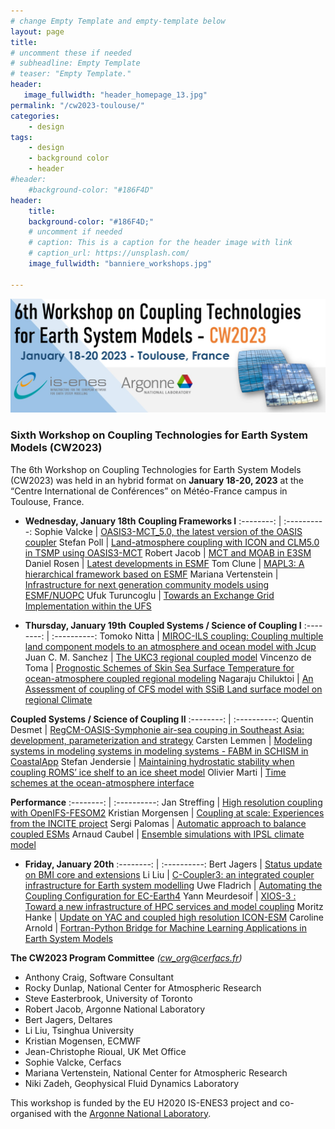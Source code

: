 ```yaml
---
# change Empty Template and empty-template below
layout: page
title: 
# uncomment these if needed
# subheadline: Empty Template
# teaser: "Empty Template."
header:
   image_fullwidth: "header_homepage_13.jpg"
permalink: "/cw2023-toulouse/"
categories:
    - design
tags:
    - design
    - background color
    - header
#header:
    #background-color: "#186F4D"
header:
    title: 
    background-color: "#186F4D;"
    # uncomment if needed
    # caption: This is a caption for the header image with link
    # caption_url: https://unsplash.com/
    image_fullwidth: "banniere_workshops.jpg"

---
```


![CW2023](../images/CW2023_visual_v1.jpg)

### <a name="CW2023"></a>Sixth Workshop on Coupling Technologies for Earth System Models (CW2023)

The 6th Workshop on Coupling Technologies for Earth System Models (CW2023) was held in an hybrid format on **January 18-20, 2023** at the “Centre International de Conférences” on Météo-France campus in Toulouse, France.

- **Wednesday, January 18th**
**Coupling Frameworks I**
:--------: | :----------:
Sophie Valcke | [OASIS3-MCT_5.0, the latest version of the OASIS coupler](https://raw.githubusercontent.com/IS-ENES3/IS-ENES-Portal-Website/master/pdf_documents/CW2023_Valcke.pdf)
Stefan Poll | [Land-atmosphere coupling with ICON and CLM5.0 in TSMP using OASIS3-MCT](https://raw.githubusercontent.com/IS-ENES3/IS-ENES-Portal-Website/master/pdf_documents/CW2023_Poll.pdf)
Robert Jacob | [MCT and MOAB in E3SM](https://raw.githubusercontent.com/IS-ENES3/IS-ENES-Portal-Website/master/pdf_documents/CW2023_Jacob.pdf)
Daniel Rosen | [Latest developments in ESMF](https://raw.githubusercontent.com/IS-ENES3/IS-ENES-Portal-Website/master/pdf_documents/CW2023_Rosen.pdf)
Tom Clune | [MAPL3: A hierarchical framework based on ESMF](https://raw.githubusercontent.com/IS-ENES3/IS-ENES-Portal-Website/master/pdf_documents/CW2023_Clune.pdf)
Mariana Vertenstein | [Infrastructure for next generation community models using ESMF/NUOPC](https://raw.githubusercontent.com/IS-ENES3/IS-ENES-Portal-Website/master/pdf_documents/CW2023_Vertenstein.pdf)
Ufuk Turuncoglu | [Towards an Exchange Grid Implementation within the UFS](https://raw.githubusercontent.com/IS-ENES3/IS-ENES-Portal-Website/master/pdf_documents/CW2023_Turuncoglu.pdf)

- **Thursday, January 19th**
**Coupled Systems / Science of Coupling I**
:--------: | :----------:
Tomoko Nitta | [MIROC-ILS coupling: Coupling multiple land component models to an atmosphere and ocean model with Jcup](https://raw.githubusercontent.com/IS-ENES3/IS-ENES-Portal-Website/master/pdf_documents/CW2023_Nitta.pdf)
Juan C. M. Sanchez | [The UKC3 regional coupled model](https://raw.githubusercontent.com/IS-ENES3/IS-ENES-Portal-Website/master/pdf_documents/CW2023_JuanCastillo.pdf)
Vincenzo de Toma | [Prognostic Schemes of Skin Sea Surface Temperature for ocean-atmosphere coupled regional modeling](https://raw.githubusercontent.com/IS-ENES3/IS-ENES-Portal-Website/master/pdf_documents/CW2023_DeToma.pdf)
Nagaraju Chiluktoi | [An Assessment of coupling of CFS model with SSiB Land surface model on regional Climate](https://raw.githubusercontent.com/IS-ENES3/IS-ENES-Portal-Website/master/pdf_documents/CW2023_Nagaraju.pdf)

**Coupled Systems / Science of Coupling II**
:--------: | :----------:
Quentin Desmet | [RegCM-OASIS-Symphonie air-sea couping in Southeast Asia: development, parameterization and strategy](https://raw.githubusercontent.com/IS-ENES3/IS-ENES-Portal-Website/master/pdf_documents/CW2023_Desmet.pdf)
Carsten Lemmen | [Modeling systems in modeling systems in modeling systems - FABM in SCHISM in CoastalApp](https://raw.githubusercontent.com/IS-ENES3/IS-ENES-Portal-Website/master/pdf_documents/CW2023_Lemmen.pdf)
Stefan Jendersie | [Maintaining hydrostatic stability when coupling ROMS’ ice shelf to an ice sheet model](https://raw.githubusercontent.com/IS-ENES3/IS-ENES-Portal-Website/master/pdf_documents/CW2023_Jendersie.pdf)
Olivier Marti | [Time schemes at the ocean-atmosphere interface](https://raw.githubusercontent.com/IS-ENES3/IS-ENES-Portal-Website/master/pdf_documents/CW2023_Marti.pdf)

**Performance**
:--------: | :----------:
Jan Streffing | [High resolution coupling with OpenIFS-FESOM2](https://raw.githubusercontent.com/IS-ENES3/IS-ENES-Portal-Website/master/pdf_documents/CW2023_Streffing.pdf)
Kristian Morgensen | [Coupling at scale: Experiences from the INCITE project](https://raw.githubusercontent.com/IS-ENES3/IS-ENES-Portal-Website/master/pdf_documents/CW2023_Morgensen.pdf)
Sergi Palomas | [Automatic approach to balance coupled ESMs](https://raw.githubusercontent.com/IS-ENES3/IS-ENES-Portal-Website/master/pdf_documents/CW2023_Palomas.pdf)
Arnaud Caubel | [Ensemble simulations with IPSL climate model](https://raw.githubusercontent.com/IS-ENES3/IS-ENES-Portal-Website/master/pdf_documents/CW2023_Caubel.pdf)

- **Friday, January 20th**
:--------: | :----------:
Bert Jagers | [Status update on BMI core and extensions](https://raw.githubusercontent.com/IS-ENES3/IS-ENES-Portal-Website/master/pdf_documents/)
Li Liu | [C-Coupler3: an integrated coupler infrastructure for Earth system modelling](https://raw.githubusercontent.com/IS-ENES3/IS-ENES-Portal-Website/master/pdf_documents/)
Uwe Fladrich | [Automating the Coupling Configuration for EC-Earth4](https://raw.githubusercontent.com/IS-ENES3/IS-ENES-Portal-Website/master/pdf_documents/)
Yann Meurdesoif | [XIOS-3 : Toward a new infrastructure of HPC services and model coupling](https://raw.githubusercontent.com/IS-ENES3/IS-ENES-Portal-Website/master/pdf_documents/)
Moritz Hanke | [Update on YAC and coupled high resolution ICON-ESM](https://raw.githubusercontent.com/IS-ENES3/IS-ENES-Portal-Website/master/pdf_documents/)
Caroline Arnold | [Fortran-Python Bridge for Machine Learning Applications in Earth System Models](https://raw.githubusercontent.com/IS-ENES3/IS-ENES-Portal-Website/master/pdf_documents/)

**The CW2023 Program Committee** *(<cw_org@cerfacs.fr>)*
- Anthony Craig, Software Consultant
- Rocky Dunlap, National Center for Atmospheric Research
- Steve Easterbrook, University of Toronto
- Robert Jacob, Argonne National Laboratory
- Bert Jagers, Deltares
- Li Liu, Tsinghua University
- Kristian Mogensen, ECMWF
- Jean-Christophe Rioual, UK Met Office
- Sophie Valcke, Cerfacs
- Mariana Vertenstein, National Center for Atmospheric Research 
- Niki Zadeh, Geophysical Fluid Dynamics Laboratory

This workshop is funded by the EU H2020 IS-ENES3 project and co-organised with the [Argonne National Laboratory](https://www.anl.gov/).
